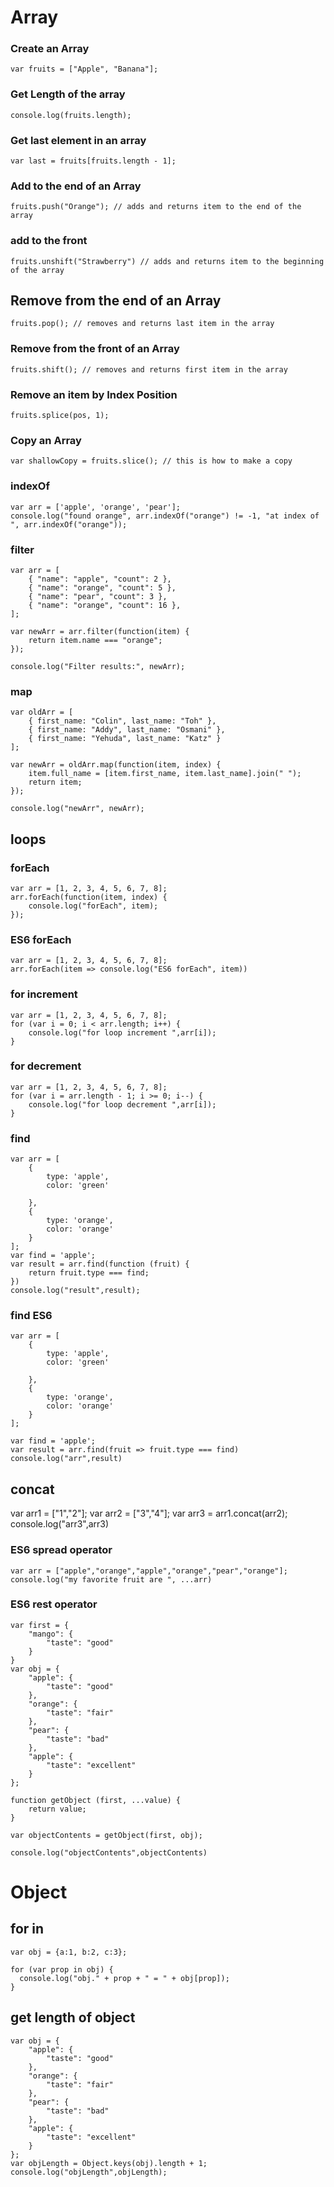 # Array

### Create an Array
```
var fruits = ["Apple", "Banana"];
```
### Get Length of the array
```
console.log(fruits.length);
```
### Get last element in an array
```
var last = fruits[fruits.length - 1];
```
### Add to the end of an Array
```
fruits.push("Orange"); // adds and returns item to the end of the array
```
### add to the front
```
fruits.unshift("Strawberry") // adds and returns item to the beginning of the array
```
## Remove from the end of an Array
```
fruits.pop(); // removes and returns last item in the array
```
### Remove from the front of an Array
```
fruits.shift(); // removes and returns first item in the array
```
### Remove an item by Index Position
```
fruits.splice(pos, 1);
```
### Copy an Array
```
var shallowCopy = fruits.slice(); // this is how to make a copy
```
### indexOf
```
var arr = ['apple', 'orange', 'pear'];
console.log("found orange", arr.indexOf("orange") != -1, "at index of ", arr.indexOf("orange"));
```
### filter
```
var arr = [
    { "name": "apple", "count": 2 },
    { "name": "orange", "count": 5 },
    { "name": "pear", "count": 3 },
    { "name": "orange", "count": 16 },
];

var newArr = arr.filter(function(item) {
    return item.name === "orange";
});

console.log("Filter results:", newArr);
```
### map
```
var oldArr = [
    { first_name: "Colin", last_name: "Toh" },
    { first_name: "Addy", last_name: "Osmani" },
    { first_name: "Yehuda", last_name: "Katz" }
];

var newArr = oldArr.map(function(item, index) {
    item.full_name = [item.first_name, item.last_name].join(" ");
    return item;
});

console.log("newArr", newArr);
```
## loops

### forEach
```
var arr = [1, 2, 3, 4, 5, 6, 7, 8];
arr.forEach(function(item, index) {
    console.log("forEach", item);
});
```
### ES6 forEach
```
var arr = [1, 2, 3, 4, 5, 6, 7, 8];
arr.forEach(item => console.log("ES6 forEach", item))
```
### for increment
```
var arr = [1, 2, 3, 4, 5, 6, 7, 8];
for (var i = 0; i < arr.length; i++) {
    console.log("for loop increment ",arr[i]);
}
```
### for decrement
```
var arr = [1, 2, 3, 4, 5, 6, 7, 8];
for (var i = arr.length - 1; i >= 0; i--) {
    console.log("for loop decrement ",arr[i]);
}
```
### find
```
var arr = [
    {
        type: 'apple',
        color: 'green'

    },
    {
        type: 'orange',
        color: 'orange'
    }
];
var find = 'apple';
var result = arr.find(function (fruit) {
    return fruit.type === find;
})
console.log("result",result);
```

### find ES6
```
var arr = [
    {
        type: 'apple',
        color: 'green'

    },
    {
        type: 'orange',
        color: 'orange'
    }
];

var find = 'apple';
var result = arr.find(fruit => fruit.type === find)
console.log("arr",result)

```
## concat
var arr1 = ["1","2"];
var arr2 = ["3","4"];
var arr3 = arr1.concat(arr2);
console.log("arr3",arr3)
### ES6 spread operator
```
var arr = ["apple","orange","apple","orange","pear","orange"];
console.log("my favorite fruit are ", ...arr)
```

### ES6 rest operator
```
var first = {
    "mango": {
        "taste": "good"
    }
}
var obj = {
    "apple": {
        "taste": "good"
    },
    "orange": {
        "taste": "fair"
    },
    "pear": {
        "taste": "bad"
    },
    "apple": {
        "taste": "excellent"
    }
};

function getObject (first, ...value) {
    return value;
}

var objectContents = getObject(first, obj);

console.log("objectContents",objectContents)
```

# Object

## for in
```
var obj = {a:1, b:2, c:3};

for (var prop in obj) {
  console.log("obj." + prop + " = " + obj[prop]);
}
```
## get length of object
```
var obj = {
    "apple": {
        "taste": "good"
    },
    "orange": {
        "taste": "fair"
    },
    "pear": {
        "taste": "bad"
    },
    "apple": {
        "taste": "excellent"
    }
};
var objLength = Object.keys(obj).length + 1;
console.log("objLength",objLength);
```
